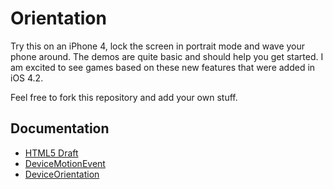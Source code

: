 Orientation
===========

Try this on an iPhone 4, lock the screen in portrait mode and wave your phone around. The demos are quite basic and should help you get started. I am excited to see games based on these new features that were added in iOS 4.2.

Feel free to fork this repository and add your own stuff.

Documentation
-------------

* [HTML5 Draft](http://dev.w3.org/geo/api/spec-source-orientation.html)
* [DeviceMotionEvent](http://developer.apple.com/library/safari/#documentation/SafariDOMAdditions/Reference/DeviceMotionEventClassRef/DeviceMotionEvent/DeviceMotionEvent.html)
* [DeviceOrientation](http://developer.apple.com/library/safari/#documentation/SafariDOMAdditions/Reference/DeviceOrientationEventClassRef/DeviceOrientationEvent/DeviceOrientationEvent.html)
